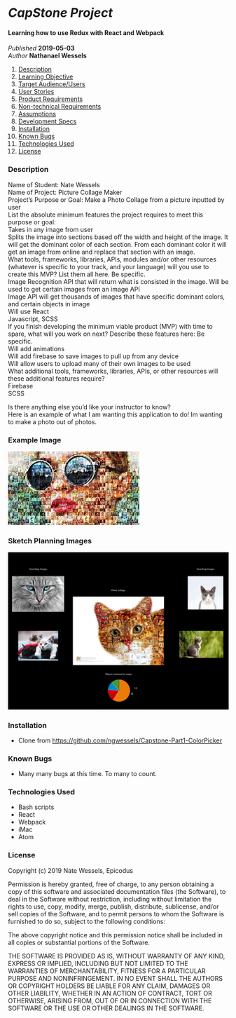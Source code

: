 
# _CapStone Project_

#### Learning how to use Redux with React and Webpack

_Published_ **2019-05-03**<br>
_Author_ **Nathanael Wessels**

1. [Description](#description)
1. [Learning Objective](#learning-objective)
1. [Target Audience/Users](#target-audience/users)
1. [User Stories](#user-stories)
1. [Product Requirements](#product-requirements)
1. [Non-technical Requirements](#non-technical-requirements)
1. [Assumptions](#assumptions)
1. [Development Specs](#development-specs)
1. [Installation](#installation)
1. [Known Bugs](#known-bugs)
1. [Technologies Used](#technologies-used)
1. [License](#license)

### Description

Name of Student: Nate Wessels<br>
Name of Project: Picture Collage Maker<br>
Project’s Purpose or Goal: Make a Photo Collage from a picture inputted by user<br>
List the absolute minimum features the project requires to meet this purpose or goal:<br>
Takes in any image from user<br>
Splits the image into sections based off the width and height of the image. It will get the dominant color of each section.
From each dominant color it will get an image from online and replace that section with an image.<br>
What tools, frameworks, libraries, APIs, modules and/or other resources (whatever is specific to your track, and your language) will you use to create this MVP? List them all here. Be specific.<br>
Image Recognition API that will return what is consisted in the image. Will be used to get certain images from an image API<br>
Image API will get thousands of images that have specific dominant colors, and certain objects in image<br>
Will use React<br>
Javascript, SCSS<br>
If you finish developing the minimum viable product (MVP) with time to spare, what will you work on next? Describe these features here: Be specific.<br>
Will add animations<br>
Will add firebase to save images to pull up from any device<br>
Will allow users to upload many of their own images to be used<br>
What additional tools, frameworks, libraries, APIs, or other resources will these additional features require?<br>
Firebase<br>
SCSS<br>

Is there anything else you’d like your instructor to know? <br>
Here is an example of what I am wanting this application to do! Im wanting to make a photo out of photos.

### Example Image
![Image Example](src/assets/images/example.jpg)

### Sketch Planning Images
![Sketch Example](src/assets/images/sketch-example.png)


### Installation
* Clone from https://github.com/ngwessels/Capstone-Part1-ColorPicker

### Known Bugs
* Many many bugs at this time. To many to count.

### Technologies Used
* Bash scripts
* React
* Webpack
* iMac
* Atom

### License
Copyright (c) 2019 Nate Wessels, Epicodus

Permission is hereby granted, free of charge, to any person obtaining a copy of this software and associated documentation files (the Software), to deal in the Software without restriction, including without limitation the rights to use, copy, modify, merge, publish, distribute, sublicense, and/or sell copies of the Software, and to permit persons to whom the Software is furnished to do so, subject to the following conditions:

The above copyright notice and this permission notice shall be included in all copies or substantial portions of the Software.

THE SOFTWARE IS PROVIDED AS IS, WITHOUT WARRANTY OF ANY KIND, EXPRESS OR IMPLIED, INCLUDING BUT NOT LIMITED TO THE WARRANTIES OF MERCHANTABILITY, FITNESS FOR A PARTICULAR PURPOSE AND NONINFRINGEMENT. IN NO EVENT SHALL THE AUTHORS OR COPYRIGHT HOLDERS BE LIABLE FOR ANY CLAIM, DAMAGES OR OTHER LIABILITY, WHETHER IN AN ACTION OF CONTRACT, TORT OR OTHERWISE, ARISING FROM, OUT OF OR IN CONNECTION WITH THE SOFTWARE OR THE USE OR OTHER DEALINGS IN THE SOFTWARE.
